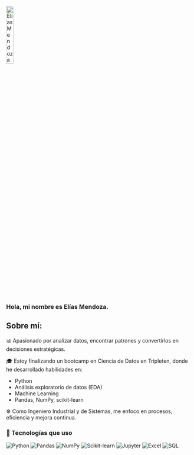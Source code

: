 <img src="https://www.ziprecruiter.com/svc/fotomat/public-ziprecruiter/cms/1068812018WorkFromHomeDataScientist.jpg=ws1280x960" alt="Elías Mendoza - Data Science" width="20%"/>

### Hola, mi nombre es Elías Mendoza. 

## Sobre mí: 
📊 Apasionado por analizar datos, encontrar patrones y convertirlos en decisiones estratégicas.  

🎓 Estoy finalizando un bootcamp en Ciencia de Datos en Tripleten, donde he desarrollado habilidades en:
- Python
- Análisis exploratorio de datos (EDA)
- Machine Learning
- Pandas, NumPy, scikit-learn

⚙️ Como Ingeniero Industrial y de Sistemas, me enfoco en procesos, eficiencia y mejora continua.

### 🧰 Tecnologías que uso

![Python](https://img.shields.io/badge/Python-3776AB?style=for-the-badge&logo=python&logoColor=white)
![Pandas](https://img.shields.io/badge/Pandas-150458?style=for-the-badge&logo=pandas&logoColor=white)
![NumPy](https://img.shields.io/badge/NumPy-013243?style=for-the-badge&logo=numpy&logoColor=white)
![Scikit-learn](https://img.shields.io/badge/Scikit--learn-F7931E?style=for-the-badge&logo=scikit-learn&logoColor=white)
![Jupyter](https://img.shields.io/badge/Jupyter-F37626?style=for-the-badge&logo=jupyter&logoColor=white)
![Excel](https://img.shields.io/badge/Excel-217346?style=for-the-badge&logo=microsoft-excel&logoColor=white)
![SQL](https://img.shields.io/badge/SQL-4479A1?style=for-the-badge&logo=postgresql&logoColor=white)
